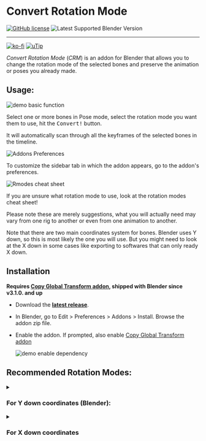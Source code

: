 # Convert Rotation Mode

[![GitHub license](https://img.shields.io/github/license/L0Lock/convertRotationMode?style=for-the-badge)](https://github.com/L0Lock/convertRotationMode/blob/master/LICENSE) ![Latest Supported Blender Version](https://img.shields.io/badge/Blender-v3.2.0-orange?style=for-the-badge&logo=blendere)

-----

[![ko-fi](Prez/SupportOnKofi.jpg)](https://ko-fi.com/l0lock) [![uTip](Prez/SupportOnUtip.jpg)](https://www.utip.io/l0lock)

*Convert Rotation Mode* (*CRM*) is an addon for Blender that allows you to change the rotation mode of the selected bones and preserve the animation or poses you already made.

## Usage:

![demo basic function](./Prez/demo_basic_function.gif)

Select one or more bones in Pose mode, select the rotation mode you want them to use, hit the <kbd>Convert!</kbd> button.

It will automatically scan through all the keyframes of the selected bones in the timeline.

![Addons Preferences](./Prez/addon_preferences.gif)

To customize the sidebar tab in which the addon appears, go to the addon's preferences.

![Rmodes cheat sheet](./Prez/Rmodes_cheat_sheet.gif)

If you are unsure what rotation mode to use, look at the rotation modes cheat sheet!

Please note these are merely suggestions, what you will actually need may vary from one rig to another or even from one animation to another.

Note that there are two main coordinates system for bones. Blender uses Y down, so this is most likely the one you will use. But you might need to look at the X down in some cases like exporting to softwares that can only ready X down.

## Installation

**Requires [Copy Global Transform addon](https://wiki.blender.org/wiki/Reference/Release_Notes/3.1/Add-ons#Copy_Global_Transform), shipped with Blender since v3.1.0. and up**

- Download the [**latest release**](https://github.com/L0Lock/convertRotationMode/releases/latest).

- In Blender, go to Edit > Preferences > Addons > Install. Browse the addon zip file.

- Enable the addon. If prompted, also enable [Copy Global Transform addon](https://wiki.blender.org/wiki/Reference/Release_Notes/3.1/Add-ons#Copy_Global_Transform)
  
  ![demo enable dependency](./Prez/demo_enable_dependency.gif)

## Recommended Rotation Modes:

<details>

<summary>

### For Y down coordinates (Blender):

</summary>

- COG: zxy

- Hip: zxy

- leg joints: yzx

- shoulder/clav: yxz

- upper arm: zyx (or yzx)

- lower arm: zyx (or yzx)

- wrist: yzx

- spine base: zxy

- mid spine: yzx

- chest: zxy

- neck: yxz

- head: yxz

</details>

<details>

<summary>

### For X down coordinates

</summary>

- COG: zxy

- Hip: zxy

- leg joints: xzy

- shoulder/clav: xyz

- upper arm: zxy

- lower arm: zxy

- wrist: xyz (or yzx?)

- fingers: yzx

- spine base: zxy

- mid spine: xzy

- chest: zxy

- neck: yxz

- head: yxz

</details>
